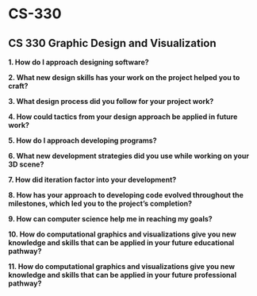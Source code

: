 # CS-330
## CS 330 Graphic Design and Visualization
**1. How do I approach designing software?**

**2. What new design skills has your work on the project helped you to craft?**

**3. What design process did you follow for your project work?**

**4. How could tactics from your design approach be applied in future work?**

**5. How do I approach developing programs?**

**6. What new development strategies did you use while working on your 3D scene?**

**7. How did iteration factor into your development?**

**8. How has your approach to developing code evolved throughout the milestones, which led you to the project’s completion?**

**9. How can computer science help me in reaching my goals?**

**10. How do computational graphics and visualizations give you new knowledge and skills that can be applied in your future educational pathway?**

**11. How do computational graphics and visualizations give you new knowledge and skills that can be applied in your future professional pathway?**
